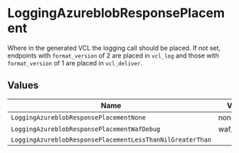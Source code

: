 # LoggingAzureblobResponsePlacement

Where in the generated VCL the logging call should be placed. If not set, endpoints with `format_version` of 2 are placed in `vcl_log` and those with `format_version` of 1 are placed in `vcl_deliver`.



## Values

| Name                                                      | Value                                                     |
| --------------------------------------------------------- | --------------------------------------------------------- |
| `LoggingAzureblobResponsePlacementNone`                   | none                                                      |
| `LoggingAzureblobResponsePlacementWafDebug`               | waf_debug                                                 |
| `LoggingAzureblobResponsePlacementLessThanNilGreaterThan` | <nil>                                                     |